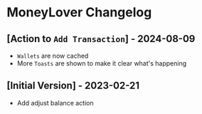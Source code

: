 # MoneyLover Changelog

## [Action to `Add Transaction`] - 2024-08-09

- `Wallets` are now cached
- More `Toasts` are shown to make it clear what's happening

## [Initial Version] - 2023-02-21

- Add adjust balance action
